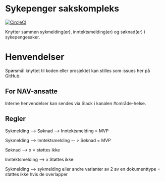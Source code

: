 Sykepenger sakskompleks
=======================

[![CircleCI](https://circleci.com/gh/navikt/helse-sykepenger-sakskompleks.svg?style=svg)](https://circleci.com/gh/navikt/helse-sykepenger-sakskompleks)

Knytter sammen sykmelding(er), inntektsmelding(er) og søknad(er) i sykepengesaker.

# Henvendelser

Spørsmål knyttet til koden eller prosjektet kan stilles som issues her på GitHub.

## For NAV-ansatte

Interne henvendelser kan sendes via Slack i kanalen #område-helse.

## Regler

Sykmelding --> Søknad --> Inntektsmelding = MVP

Sykmelding --> Inntektsmelding -- > Søknad =  MVP

Søknad --> x = støttes ikke  

Inntektsmelding --> x  Støttes ikke

Sykmelding --> sykmelding     eller andre varianter av 2 av en dokumenttype = støttes ikke hvis de overlapper




